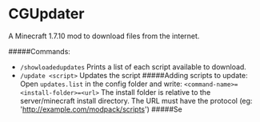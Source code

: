 # CGUpdater

A Minecraft 1.7.10 mod to download files from the internet.

#####Commands:
- ```/showloadedupdates``` Prints a list of each script available to download.
- ```/update <script>``` Updates the script
#####Adding scripts to update:
Open ```updates.list``` in the config folder and write:
```<command-name>=<install-folder>=<url>```
The install folder is relative to the server/minecraft install directory.
The URL must have the protocol (eg: 'http://example.com/modpack/scripts')
#####Se
